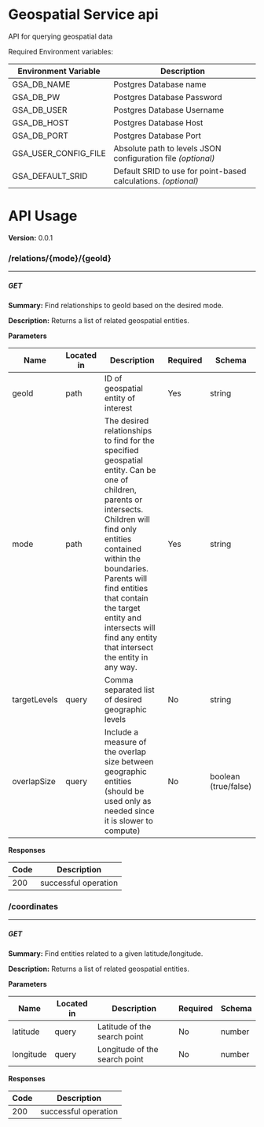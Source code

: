Geospatial Service api
==================================

API for querying geospatial data

Required Environment variables:

|Environment Variable|Description|
|--|--|
|GSA_DB_NAME|Postgres Database name|
|GSA_DB_PW|Postgres Database Password|
|GSA_DB_USER|Postgres Database Username|
|GSA_DB_HOST|Postgres Database Host|
|GSA_DB_PORT|Postgres Database Port|
|GSA_USER_CONFIG_FILE| Absolute path to levels JSON configuration file _(optional)_|
|GSA_DEFAULT_SRID|Default SRID to use for point-based calculations. _(optional)_|
# API Usage

**Version:** 0.0.1

### /relations/{mode}/{geoId}
---
##### ***GET***
**Summary:** Find relationships to geoId based on the desired mode.

**Description:** Returns a list of related geospatial entities.

**Parameters**

| Name | Located in | Description | Required | Schema |
| ---- | ---------- | ----------- | -------- | ---- |
| geoId | path | ID of geospatial entity of interest | Yes | string |
| mode | path | The desired relationships to find for the specified geospatial entity. Can be one of children, parents or intersects. Children will find only entities contained within the boundaries. Parents will find entities that contain the target entity and intersects will find any entity that intersect the entity in any way. | Yes | string |
| targetLevels | query | Comma separated list of desired geographic levels | No | string |
| overlapSize | query | Include a measure of the overlap size between geographic entities (should be used only as needed since it is slower to compute) | No | boolean (true/false) |
**Responses**

| Code | Description |
| ---- | ----------- |
| 200 | successful operation |

### /coordinates
---
##### ***GET***
**Summary:** Find entities related to a given latitude/longitude.

**Description:** Returns a list of related geospatial entities.

**Parameters**

| Name | Located in | Description | Required | Schema |
| ---- | ---------- | ----------- | -------- | ---- |
| latitude | query | Latitude of the search point | No | number |
| longitude | query | Longitude of the search point | No | number |

**Responses**

| Code | Description |
| ---- | ----------- |
| 200 | successful operation |
